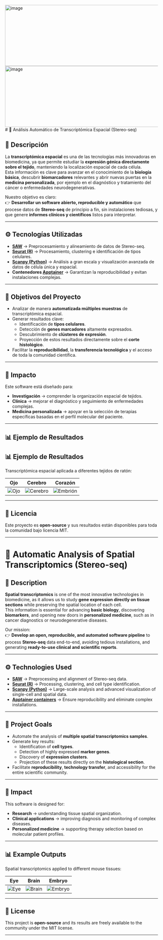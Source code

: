 <img width="638" height="201" alt="image" src="https://github.com/user-attachments/assets/b7fcf76d-1455-48c0-9698-cd9551af1043" /><img width="638" height="201" alt="image" src="https://github.com/user-attachments/assets/438bdbe2-131b-4b5f-b5db-ab4300ddea43" /># 🧬 Análisis Automático de Transcriptómica Espacial (Stereo-seq)

## 📖 Descripción
La **transcriptómica espacial** es una de las tecnologías más innovadoras en biomedicina, ya que permite estudiar la **expresión génica directamente sobre el tejido**, manteniendo la localización espacial de cada célula.  
Esta información es clave para avanzar en el conocimiento de la **biología básica**, descubrir **biomarcadores** relevantes y abrir nuevas puertas en la **medicina personalizada**, por ejemplo en el diagnóstico y tratamiento del cáncer o enfermedades neurodegenerativas.  

Nuestro objetivo es claro:  
👉 **Desarrollar un software abierto, reproducible y automático** que procese datos de **Stereo-seq** de principio a fin, sin instalaciones tediosas, y que genere **informes clínicos y científicos** listos para interpretar.  

---

## ⚙️ Tecnologías Utilizadas
- **[SAW](https://github.com/STOmics/SAW)** → Preprocesamiento y alineamiento de datos de Stereo-seq.  
- **[Seurat (R)](https://satijalab.org/seurat/)** → Procesamiento, clustering e identificación de tipos celulares.  
- **[Scanpy (Python)](https://scanpy.readthedocs.io/)** → Análisis a gran escala y visualización avanzada de datos de célula única y espacial.  
- **Contenedores [Apptainer](https://apptainer.org/)** → Garantizan la reproducibilidad y evitan instalaciones complejas.  

---

## 🎯 Objetivos del Proyecto
- Analizar de manera **automatizada múltiples muestras** de transcriptómica espacial.  
- Generar resultados clave:
  - Identificación de **tipos celulares**.  
  - Detección de **genes marcadores** altamente expresados.  
  - Descubrimiento de **clústeres de expresión**.  
  - Proyección de estos resultados directamente sobre el **corte histológico**.  
- Facilitar la **reproducibilidad**, la **transferencia tecnológica** y el acceso de toda la comunidad científica.  

---

## 🚀 Impacto
Este software está diseñado para:  
- **Investigación** → comprender la organización espacial de tejidos.  
- **Clínica** → mejorar el diagnóstico y seguimiento de enfermedades complejas.  
- **Medicina personalizada** → apoyar en la selección de terapias específicas basadas en el perfil molecular del paciente.  

---

## 📊 Ejemplo de Resultados
## 📊 Ejemplo de Resultados

Transcriptómica espacial aplicada a diferentes tejidos de ratón:  

**Ojo** | **Cerebro** | **Corazón**
:---:|:---:|:---:
![Ojo](https://enfile.stomics.tech/C04687E314_cellcluster-0415.jpg) | ![Cerebro](https://enfile.stomics.tech/C04042E3_cellcluster-0415.jpg) | ![Embrión](https://enfile.stomics.tech/D05103C4D4_cellcluster_0611-550x420px.jpg)

---

## 📜 Licencia
Este proyecto es **open-source** y sus resultados están disponibles para toda la comunidad bajo licencia MIT.  

---

# 🧬 Automatic Analysis of Spatial Transcriptomics (Stereo-seq)

## 📖 Description
**Spatial transcriptomics** is one of the most innovative technologies in biomedicine, as it allows us to study **gene expression directly on tissue sections** while preserving the spatial location of each cell.  
This information is essential for advancing **basic biology**, discovering **biomarkers**, and opening new doors in **personalized medicine**, such as in cancer diagnostics or neurodegenerative diseases.  

Our mission:  
👉 **Develop an open, reproducible, and automated software pipeline** to process **Stereo-seq** data end-to-end, avoiding tedious installations, and generating **ready-to-use clinical and scientific reports**.  

---

## ⚙️ Technologies Used
- **[SAW](https://github.com/STOmics/SAW)** → Preprocessing and alignment of Stereo-seq data.  
- **[Seurat (R)](https://satijalab.org/seurat/)** → Processing, clustering, and cell type identification.  
- **[Scanpy (Python)](https://scanpy.readthedocs.io/)** → Large-scale analysis and advanced visualization of single-cell and spatial data.  
- **[Apptainer containers](https://apptainer.org/)** → Ensure reproducibility and eliminate complex installations.  

---

## 🎯 Project Goals
- Automate the analysis of **multiple spatial transcriptomics samples**.  
- Generate key results:
  - Identification of **cell types**.  
  - Detection of highly expressed **marker genes**.  
  - Discovery of **expression clusters**.  
  - Projection of these results directly on the **histological section**.  
- Facilitate **reproducibility**, **technology transfer**, and accessibility for the entire scientific community.  

---

## 🚀 Impact
This software is designed for:  
- **Research** → understanding tissue spatial organization.  
- **Clinical applications** → improving diagnosis and monitoring of complex diseases.  
- **Personalized medicine** → supporting therapy selection based on molecular patient profiles.  

---

## 📊 Example Outputs

Spatial transcriptomics applied to different mouse tissues:

**Eye** | **Brain** | **Embryo**
:---:|:---:|:---:
![Eye](https://enfile.stomics.tech/C04687E314_cellcluster-0415.jpg) | ![Brain](https://enfile.stomics.tech/C04042E3_cellcluster-0415.jpg) | ![Embryo](https://enfile.stomics.tech/D05103C4D4_cellcluster_0611-550x420px.jpg)
---

## 📜 License
This project is **open-source** and its results are freely available to the community under the MIT license.  

---
